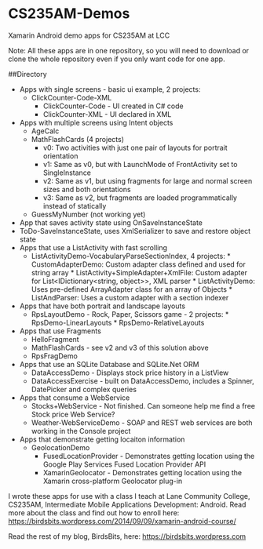 # CS235AM-Demos
Xamarin Android demo apps for CS235AM at LCC

Note: All these apps are in one repository, so you will
need to download or clone the whole repository even if you only want code for one app.

##Directory

* Apps with single screens - basic ui example, 2 projects:
	* ClickCounter-Code-XML
		* ClickCounter-Code - UI created in C# code
		* ClickCounter-XML - UI declared in XML
* Apps with multiple screens using Intent objects
	* AgeCalc
  	* MathFlashCards (4 projects)
  		* v0: Two activities with just one pair of layouts for portrait orientation
    	* v1: Same as v0, but with LaunchMode of FrontActivity set to SingleInstance
    	* v2: Same as v1, but using fragments for large and normal screen sizes and both orientations
    	* v3: Same as v2, but fragments are loaded programmatically instead of statically
  * GuessMyNumber (not working yet)
* App that saves activity state using OnSaveInstanceState
 * ToDo-SaveInstanceState, uses XmlSerializer to save and restore object state
* Apps that use a ListActivity with fast scrolling
  * ListActivityDemo-VocabularyParseSectionIndex, 4 projects:
    	* CustomAdapterDemo: Custom adapter class defined and used for string array
    	* ListActivity+SimpleAdapter+XmlFile: Custom adapter for List<IDictionary<string, object>>, XML parser 
    	* ListActivityDemo: Uses pre-defined ArrayAdapter class for an array of Objects
    	* ListAndParser: Uses a custom adapter with a section indexer
* Apps that have both portrait and landscape layouts
  * RpsLayoutDemo - Rock, Paper, Scissors game - 2 projects:
    	* RpsDemo-LinearLayouts
    	* RpsDemo-RelativeLayouts
* Apps that use Fragments
  * HelloFragment
  * MathFlashCards - see v2 and v3 of this solution above
  * RpsFragDemo
* Apps that use an SQLite Database and SQLite.Net ORM
  * DataAccessDemo - Displays stock price history in a ListView
  * DataAccessExercise - built on DataAccessDemo, includes a Spinner, DatePicker and complex queries
* Apps that consume a WebService
  * Stocks+WebService - Not finished. Can someone help me find a free Stock price Web Service?
  * Weather-WebServiceDemo - SOAP and REST web services are both working in the Console project
* Apps that demonstrate getting locaiton information
  * GeolocationDemo
    * FusedLocationProvider - Demonstrates getting location using the Google Play Services Fused Location Provider API
    * XamarinGeolocator - Demonstrates getting location using the Xamarin cross-platform Geolocator plug-in

I wrote these apps for use with a class I teach at Lane Community College, CS235AM, Intermediate Mobile Applications Development: Android. Read more about the class and find out how to enroll here: https://birdsbits.wordpress.com/2014/09/09/xamarin-android-course/

Read the rest of my blog, BirdsBits, here:
https://birdsbits.wordpress.com
